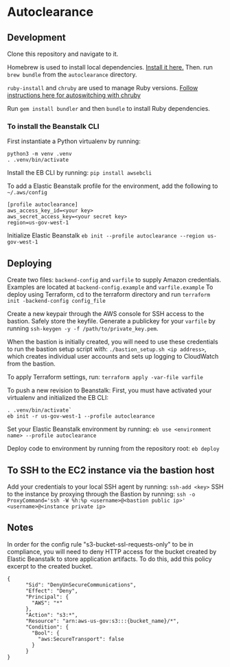 # Autoclearance

## Development
Clone this repository and navigate to it.

Homebrew is used to install local dependencies. [Install it here.](https://brew.sh/)
Then. run `brew bundle` from the `autoclearance` directory.

`ruby-install` and `chruby` are used to manage Ruby versions.
[Follow instructions here for autoswitching with chruby](https://github.com/postmodern/chruby#auto-switching)

Run `gem install bundler` and then `bundle` to install Ruby dependencies.

### To install the Beanstalk CLI
First instantiate a Python virtualenv by running:

```
python3 -m venv .venv
. .venv/bin/activate
```
Install the EB CLI by running:
`pip install awsebcli`

To add a Elastic Beanstalk profile for the environment, add the following to `~/.aws/config`
```
[profile autoclearance]
aws_access_key_id=<your key>
aws_secret_access_key=<your secret key>
region=us-gov-west-1
```

Initialize Elastic Beanstalk
`eb init --profile autoclearance --region us-gov-west-1`

## Deploying
Create two files: `backend-config` and `varfile` to supply Amazon credentials. Examples are located at `backend-config.example` and `varfile.example`
To deploy using Terraform, cd to the terraform directory and run `terraform init -backend-config config_file`

Create a new keypair through the AWS console for SSH access to the bastion. Safely store the keyfile.
Generate a publickey for your `varfile` by running `ssh-keygen -y -f /path/to/private_key.pem`.

When the bastion is initially created, you will need to use these credentials to run the bastion setup script
with: `./bastion_setup.sh <ip address>`,
which creates individual user accounts and sets up logging to CloudWatch from the bastion.

To apply Terraform settings, run: `terraform apply -var-file varfile`

To push a new revision to Beanstalk:
First, you must have activated your virtualenv and initialized the EB CLI:

```
. .venv/bin/activate`
eb init -r us-gov-west-1 --profile autoclearance
```

Set your Elastic Beanstalk environment by running:
`eb use <environment name> --profile autoclearance`

Deploy code to environment by running from the repository root:
`eb deploy`


## To SSH to the EC2 instance via the bastion host
Add your credentials to your local SSH agent by running: `ssh-add <key>`
SSH to the instance by proxying through the Bastion by running:
`ssh -o ProxyCommand='ssh -W %h:%p <username>@<bastion public ip>' <username>@<instance private ip>`

## Notes
In order for the config rule "s3-bucket-ssl-requests-only" to be in compliance, you will need to deny HTTP access for the bucket created by Elastic Beanstalk to store application artifacts. To do this, add this policy excerpt to the created bucket.
```
{
      "Sid": "DenyUnSecureCommunications",
      "Effect": "Deny",
      "Principal": {
        "AWS": "*"
      },
      "Action": "s3:*",
      "Resource": "arn:aws-us-gov:s3:::{bucket_name}/*",
      "Condition": {
        "Bool": {
          "aws:SecureTransport": false
        }
      }
}
```
